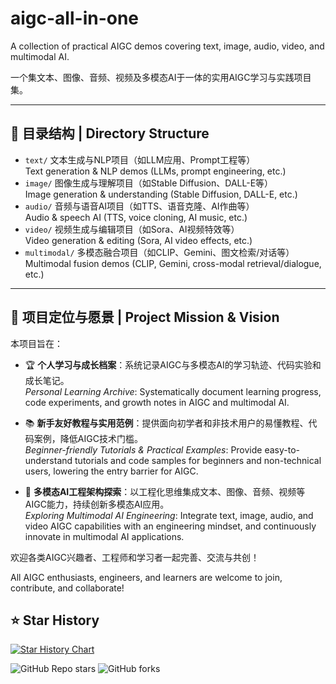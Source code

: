 # aigc-all-in-one

A collection of practical AIGC demos covering text, image, audio, video, and multimodal AI.

一个集文本、图像、音频、视频及多模态AI于一体的实用AIGC学习与实践项目集。

---

## 📁 目录结构 | Directory Structure

- `text/`      文本生成与NLP项目（如LLM应用、Prompt工程等）  
  Text generation & NLP demos (LLMs, prompt engineering, etc.)
- `image/`     图像生成与理解项目（如Stable Diffusion、DALL-E等）  
  Image generation & understanding (Stable Diffusion, DALL-E, etc.)
- `audio/`     音频与语音AI项目（如TTS、语音克隆、AI作曲等）  
  Audio & speech AI (TTS, voice cloning, AI music, etc.)
- `video/`     视频生成与编辑项目（如Sora、AI视频特效等）  
  Video generation & editing (Sora, AI video effects, etc.)
- `multimodal/` 多模态融合项目（如CLIP、Gemini、图文检索/对话等）  
  Multimodal fusion demos (CLIP, Gemini, cross-modal retrieval/dialogue, etc.)

---

## 📌 项目定位与愿景 | Project Mission & Vision

本项目旨在：

- 🏆 **个人学习与成长档案**：系统记录AIGC与多模态AI的学习轨迹、代码实验和成长笔记。  
  *Personal Learning Archive*: Systematically document learning progress, code experiments, and growth notes in AIGC and multimodal AI.

- 📚 **新手友好教程与实用范例**：提供面向初学者和非技术用户的易懂教程、代码案例，降低AIGC技术门槛。  
  *Beginner-friendly Tutorials & Practical Examples*: Provide easy-to-understand tutorials and code samples for beginners and non-technical users, lowering the entry barrier for AIGC.

- 🧩 **多模态AI工程架构探索**：以工程化思维集成文本、图像、音频、视频等AIGC能力，持续创新多模态AI应用。  
  *Exploring Multimodal AI Engineering*: Integrate text, image, audio, and video AIGC capabilities with an engineering mindset, and continuously innovate in multimodal AI applications.

欢迎各类AIGC兴趣者、工程师和学习者一起完善、交流与共创！
  
All AIGC enthusiasts, engineers, and learners are welcome to join, contribute, and collaborate!

## ⭐ Star History

[![Star History Chart](https://api.star-history.com/svg?repos=Atom257/aigc-all-in-one&type=Date)](https://star-history.com/#Atom257/aigc-all-in-one&Date)

![GitHub Repo stars](https://img.shields.io/github/stars/Atom257/aigc-all-in-one?style=social)
![GitHub forks](https://img.shields.io/github/forks/Atom257/aigc-all-in-one?style=social)

